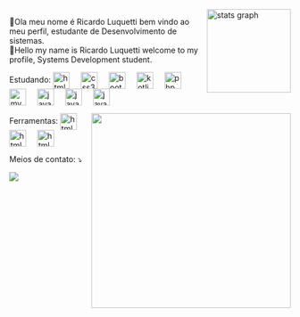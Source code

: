 
<img src="https://github-readme-stats.vercel.app/api?username=RLC02&hide_title=false&hide_rank=false&show_icons=true&include_all_commits=true&count_private=true&disable_animations=false&theme=merko&locale=en&hide_border=true" height="150" alt="stats graph" align="right" />

<p align="left" color:blue> 
  👋Ola meu nome é Ricardo Luquetti bem vindo ao meu perfil, estudante de Desenvolvimento de sistemas.
  <br>
  👋Hello my name is Ricardo Luquetti welcome to my profile, Systems Development student.
</p>
<p align="left">
Estudando: 
  
  <img src="https://skillicons.dev/icons?i=html&theme=light" height="30" alt="html5 logo" align="center" />
  <img width="12" />
  <img src="https://skillicons.dev/icons?i=css" height="30" alt="css3 logo" align="center"  />
  <img width="12" />
  <img src="https://skillicons.dev/icons?i=bootstrap" height="30" alt="bootstrap logo" align="center"  />
  <img width="12" />
  <img src="https://skillicons.dev/icons?i=kotlin" height="30" alt="kotlin logo" align="center"  />
  <img width="12" />
  <img src="https://skillicons.dev/icons?i=php" height="30" alt="php logo" align="center"  />
  <img width="12" />
  <img src="https://skillicons.dev/icons?i=mysql" height="30" alt="mysql logo" align="center"  />
  <img width="12" />
  <img src="https://skillicons.dev/icons?i=js" height="30" alt="javascript logo" align="center"  />
  <img width="12" />
  <img src="https://skillicons.dev/icons?i=py" height="30" alt="javascript logo" align="center"  />
  <img width="12" />
  <img src="https://skillicons.dev/icons?i=cpp" height="30" alt="javascript logo" align="center"  />
</p>

<img align="right" width="357.5" height="350" src="https://64.media.tumblr.com/3f32fb5132c23dad94b3c306afcbad66/tumblr_pbbsbf617b1v6bs4yo1_400.gifv"  />
<p align="left">
  Ferramentas: <img src="https://skillicons.dev/icons?i=vscode" height="30" alt="html5 logo" align="center" />
  <img width="12" />
  <img src="https://skillicons.dev/icons?i=androidstudio" height="30" alt="html5 logo" align="center" />
  <img width="12" />
  <img src="https://skillicons.dev/icons?i=arduino" height="30" alt="html5 logo" align="center" />
  <img width="12" />
</p>

<p align="left">
  Meios de contato: ⤵️
</p>

<p align="left">
  <a href="https://www.linkedin.com/in/ricardo-luquetti-codo-835a5125b" target="_blank"><img src="https://img.shields.io/badge/-LinkedIn-color=13233a?style=for-the-badge&logo=linkedin&logoColor=white" target="_blank"></a> 
</p>
</body>

